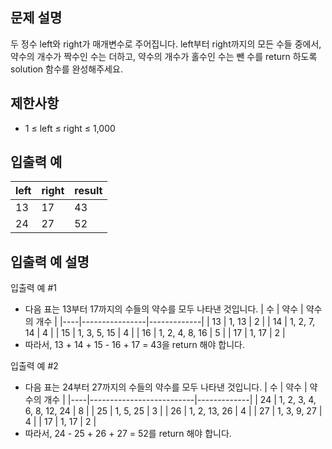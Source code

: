 ## 문제 설명
두 정수 left와 right가 매개변수로 주어집니다. left부터 right까지의 모든 수들 중에서, 약수의 개수가 짝수인 수는 더하고, 약수의 개수가 홀수인 수는 뺀 수를 return 하도록 solution 함수를 완성해주세요.

## 제한사항
- 1 ≤ left ≤ right ≤ 1,000

## 입출력 예
| left | right | result |
|------|-------|--------|
| 13   | 17    | 43     |
| 24   | 27    | 52     |

## 입출력 예 설명
입출력 예 #1
- 다음 표는 13부터 17까지의 수들의 약수를 모두 나타낸 것입니다.
| 수 | 약수           | 약수의 개수 |
|----|----------------|-------------|
| 13 | 1, 13          | 2           |
| 14 | 1, 2, 7, 14    | 4           |
| 15 | 1, 3, 5, 15    | 4           |
| 16 | 1, 2, 4, 8, 16 | 5           |
| 17 | 1, 17          | 2           |
- 따라서, 13 + 14 + 15 - 16 + 17 = 43을 return 해야 합니다.

입출력 예 #2
- 다음 표는 24부터 27까지의 수들의 약수를 모두 나타낸 것입니다.
| 수 | 약수                     | 약수의 개수 |
|----|--------------------------|-------------|
| 24 | 1, 2, 3, 4, 6, 8, 12, 24 | 8           |
| 25 | 1, 5, 25                 | 3           |
| 26 | 1, 2, 13, 26             | 4           |
| 27 | 1, 3, 9, 27              | 4           |
| 17 | 1, 17                    | 2           |
- 따라서, 24 - 25 + 26 + 27 = 52를 return 해야 합니다.